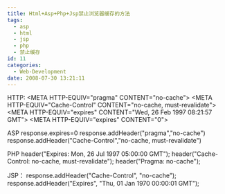 ```yaml
---
title: Html+Asp+Php+Jsp禁止浏览器缓存的方法
tags:
  - asp
  - html
  - jsp
  - php
  - 禁止缓存
id: 11
categories:
  - Web-Development
date: 2008-07-30 13:21:11
---
```


HTTP:
&lt;META HTTP-EQUIV="pragma" CONTENT="no-cache"&gt;
&lt;META HTTP-EQUIV="Cache-Control" CONTENT="no-cache, must-revalidate"&gt;
&lt;META HTTP-EQUIV="expires" CONTENT="Wed, 26 Feb 1997 08:21:57 GMT"&gt;
&lt;META HTTP-EQUIV="expires" CONTENT="0"&gt;

ASP
response.expires=0
response.addHeader("pragma","no-cache")
response.addHeader("Cache-Control","no-cache, must-revalidate")

PHP
header("Expires: Mon, 26 Jul 1997 05:00:00 GMT");
header("Cache-Control: no-cache, must-revalidate");
header("Pragma: no-cache");

JSP：
response.addHeader("Cache-Control", "no-cache");
response.addHeader("Expires", "Thu, 01 Jan 1970 00:00:01 GMT");